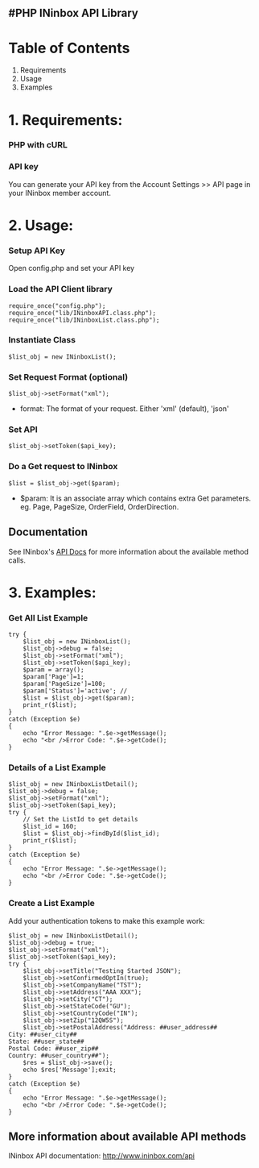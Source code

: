 #PHP INinbox API Library
----------------------------------
# Table of Contents #
1. Requirements
2. Usage
3. Examples

# 1. Requirements: #
### PHP with cURL ###

### API key ###
You can generate your API key from the Account Settings >> API page in your INinbox member account.


# 2. Usage: #
### Setup API Key ###
Open config.php and set your API key

### Load the API Client library ###
	require_once("config.php");
	require_once("lib/INinboxAPI.class.php");
	require_once("lib/INinboxList.class.php");

### Instantiate Class ###
	$list_obj = new INinboxList();

### Set Request Format (optional) ###
	$list_obj->setFormat("xml");

* format: The format of your request. Either 'xml' (default), 'json'

### Set API ###
	$list_obj->setToken($api_key);

### Do a Get request to INinbox ###
	$list = $list_obj->get($param);

* $param: It is an associate array which contains extra Get parameters. eg. Page, PageSize, OrderField, OrderDirection.


## Documentation ##
See INinbox's [API Docs](http://www.ininbox.com/api) for more information about the available method calls.


# 3. Examples: #
### Get All List Example ###

	try {
		$list_obj = new INinboxList();
		$list_obj->debug = false;
		$list_obj->setFormat("xml");
		$list_obj->setToken($api_key);
		$param = array();
		$param['Page']=1;
		$param['PageSize']=100;
		$param['Status']='active'; // 
		$list = $list_obj->get($param);
		print_r($list);
	}
	catch (Exception $e)
	{
		echo "Error Message: ".$e->getMessage();
		echo "<br />Error Code: ".$e->getCode();
	}

### Details of a List Example ###

	$list_obj = new INinboxListDetail();
	$list_obj->debug = false;
	$list_obj->setFormat("xml");
	$list_obj->setToken($api_key);
	try {
		// Set the ListId to get details
		$list_id = 160;
		$list = $list_obj->findById($list_id);
		print_r($list);
	}
	catch (Exception $e)
	{
		echo "Error Message: ".$e->getMessage();
		echo "<br />Error Code: ".$e->getCode();
	}

### Create a List Example ###
Add your authentication tokens to make this example work:

	$list_obj = new INinboxListDetail();
	$list_obj->debug = true;
	$list_obj->setFormat("xml");
	$list_obj->setToken($api_key);
	try {
		$list_obj->setTitle("Testing Started JSON");
		$list_obj->setConfirmedOptIn(true);
		$list_obj->setCompanyName("TST");
		$list_obj->setAddress("AAA XXX");
		$list_obj->setCity("CT");
		$list_obj->setStateCode("GU");
		$list_obj->setCountryCode("IN");
		$list_obj->setZip("12QW5S");
		$list_obj->setPostalAddress("Address: ##user_address##
	City: ##user_city##
	State: ##user_state##
	Postal Code: ##user_zip##
	Country: ##user_country##");
		$res = $list_obj->save();
		echo $res['Message'];exit;
	}
	catch (Exception $e)
	{
		echo "Error Message: ".$e->getMessage();
		echo "<br />Error Code: ".$e->getCode();
	}



## More information about available API methods
INinbox API documentation:  http://www.ininbox.com/api